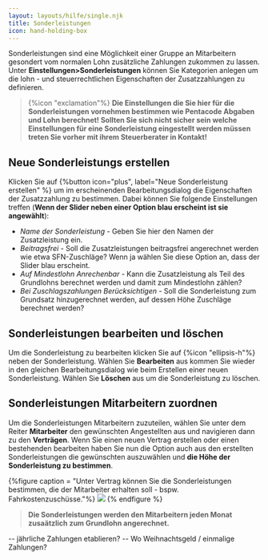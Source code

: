 ```yaml
---
layout: layouts/hilfe/single.njk
title: Sonderleistungen
icon: hand-holding-box  
---
```


Sonderleistungen sind eine Möglichkeit einer Gruppe an Mitarbeitern gesondert vom normalen Lohn zusätzliche Zahlungen zukommen zu lassen. Unter **Einstellungen>Sonderleistungen** können Sie Kategorien anlegen um die lohn - und steuerrechtlichen Eigenschaften der Zusatzzahlungen zu definieren. 

> {%icon "exclamation"%} **Die Einstellungen die Sie hier für die Sonderleistungen vornehmen bestimmen wie Pentacode Abgaben und Lohn berechnet! Sollten Sie sich nicht sicher sein welche Einstellungen für eine Sonderleistung eingestellt werden müssen treten Sie vorher mit ihrem Steuerberater in Kontakt!**

## Neue Sonderleistungs erstellen

Klicken Sie auf {%button icon="plus", label="Neue Sonderleistung erstellen" %} um im erscheinenden Bearbeitungsdialog die Eigenschaften der Zusatzzahlung zu bestimmen. Dabei können Sie folgende Einstellungen treffen (**Wenn der Slider neben einer Option blau erscheint ist sie angewählt**):

- *Name der Sonderleistung -* Geben Sie hier den Namen der Zusatzleistung ein.
- *Beitragsfrei -* Soll die Zusatzleistungen beitragsfrei angerechnet werden wie etwa SFN-Zuschläge? Wenn ja wählen Sie diese Option an, dass der Slider blau erscheint.
- *Auf Mindestlohn Anrechenbar -* Kann die Zusatzleistung als Teil des Grundlohns berechnet werden und damit zum Mindestlohn zählen?
- *Bei Zuschlagszahlungen Berücksichtigen -* Soll die Sonderleistung zum Grundsatz hinzugerechnet werden, auf dessen Höhe Zuschläge berechnet werden?

## Sonderleistungen bearbeiten und löschen

Um die Sonderleistung zu bearbeiten klicken Sie auf {%icon "ellipsis-h"%} neben der Sonderleistung. Wählen Sie **Bearbeiten** aus kommen Sie wieder in den gleichen Bearbeitungsdialog wie beim Erstellen einer neuen Sonderleistung. Wählen Sie **Löschen** aus um die Sonderleistung zu löschen.

## Sonderleistungen Mitarbeitern zuordnen

Um die Sonderleistungen Mitarbeitern zuzuteilen, wählen Sie unter dem Reiter **Mitarbeiter** den gewünschten Angestellten aus und navigieren dann zu den **Verträgen**. Wenn Sie einen neuen Vertrag erstellen oder einen bestehenden bearbeiten haben Sie nun die Option auch aus den erstellten Sonderleistungen die gewünschten auszuwählen und **die Höhe der Sonderleistung zu bestimmen**.

{%figure caption = "Unter Vertrag können Sie die Sonderleistungen bestimmen, die der Mitarbeiter erhalten soll - bspw. Fahrkostenzuschüsse."%}
<img src = "hinzufügen.webp" />
{% endfigure %}

> **Die Sonderleistungen werden den Mitarbeitern jeden Monat zusaätzlich zum Grundlohn angerechnet.**




-- jährliche Zahlungen etablieren?
-- Wo Weihnachtsgeld / einmalige Zahlungen?